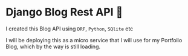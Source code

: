 # Django Blog Rest API 🚨

I created this Blog API using `DRF`, `Python`, `SQlite` etc

I will be deploying this as a micro service that I will use for my Portfolio Blog, which by the way is still loading.
